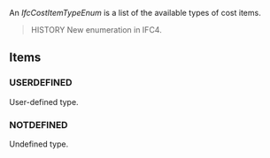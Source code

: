 An _IfcCostItemTypeEnum_ is a list of the available types of cost items.

<!-- end of short definition -->


> HISTORY New enumeration in IFC4.

## Items

### USERDEFINED
User-defined type.

### NOTDEFINED
Undefined type.
